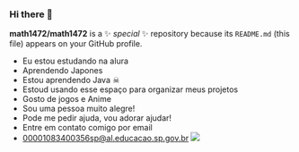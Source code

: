 ### Hi there 👋

**math1472/math1472** is a ✨ _special_ ✨ repository because its `README.md` (this file) appears on your GitHub profile.
- Eu estou estudando na alura
- Aprendendo Japones 
- Estou aprendendo Java ☠
- Estoud usando esse espaço para organizar meus projetos 
- Gosto de jogos e Anime 
- Sou uma pessoa muito alegre!
- Pode me pedir ajuda, vou adorar ajudar!
- Entre em contato comigo por email 
- 00001083400356sp@al.educacao.sp.gov.br
![](https://tenor.com/pt-BR/view/pikachu-in-ashs-bag-pikachu-sleeping-in-ashs-bag-pop-out-pikachu-pikachu-pika-pika-gif-26545318)

